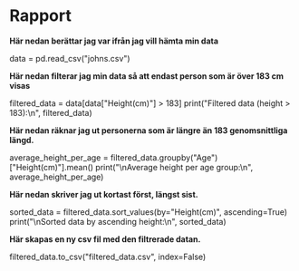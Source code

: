 # Rapport

**Här nedan berättar jag var ifrån jag vill hämta min data**

data = pd.read_csv("johns.csv")

**Här nedan filterar jag min data så att endast person som är över 183 cm visas**

filtered_data = data[data["Height(cm)"] > 183]
print("Filtered data (height > 183):\n", filtered_data)

**Här nedan räknar jag ut personerna som är längre än 183 genomsnittliga längd.**

average_height_per_age = filtered_data.groupby("Age")["Height(cm)"].mean()
print("\nAverage height per age group:\n", average_height_per_age)

**Här nedan skriver jag ut kortast först, längst sist.**

sorted_data = filtered_data.sort_values(by="Height(cm)", ascending=True)
print("\nSorted data by ascending height:\n", sorted_data)

**Här skapas en ny csv fil med den filtrerade datan.**

filtered_data.to_csv("filtered_data.csv", index=False)
